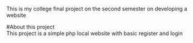 This is my college final project on the second semester on developing a website<br>

#About this project<br>
This project is a simple php local website with basic register and login<br>

